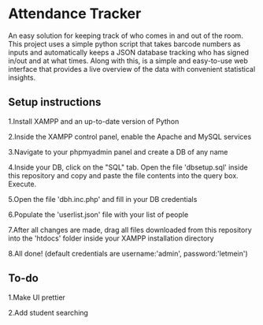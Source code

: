 
# Attendance Tracker

An easy solution for keeping track of who comes in and out of the room.
This project uses a simple python script that takes barcode numbers as inputs
and automatically keeps a JSON database tracking who has signed in/out and at what times.
Along with this, is a simple and easy-to-use web interface that
provides a live overview of the data with convenient statistical insights.



## Setup instructions

1.Install XAMPP and an up-to-date version of Python

2.Inside the XAMPP control panel, enable the Apache and MySQL services

3.Navigate to your phpmyadmin panel and create a DB of any name

4.Inside your DB, click on the "SQL" tab. Open the file 'dbsetup.sql'
inside this repository and copy and paste the file contents into the query box. Execute.

5.Open the file 'dbh.inc.php' and fill in your DB credentials

6.Populate the 'userlist.json' file with your list of people

7.After all changes are made, drag all files downloaded from this repository
into the 'htdocs' folder inside your XAMPP installation directory

8.All done! (default credentials are username:'admin', password:'letmein')

## To-do
1.Make UI prettier

2.Add student searching

